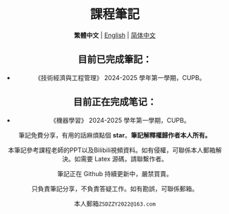 <div align="center">



# 課程筆記



**繁體中文**  | [English](/README.md)  | [简体中文](/readme/README.zh_CN.md)



## 目前已完成筆記：

- 《技術經濟與工程管理》 2024-2025 學年第一學期，CUPB。



## 目前正在完成笔记：

- 《機器學習》 2024-2025 學年第一學期，CUPB。





筆記免費分享，有用的話麻煩點個 **star**。**筆記解釋權歸作者本人所有。**

本筆記參考課程老師的PPT以及Bilibili視頻資料。如有侵權，可聯係本人郵箱解決。如需要 Latex 源碼，請聯繫作者。

筆記正在 Github 持續更新中，嚴禁買賣。

只負責筆記分享，不負責答疑工作。如有勘誤，可聯係郵箱。

本人郵箱`ZSDZZY2022@163.com`